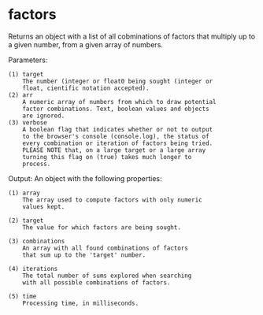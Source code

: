 # factors
Returns an object with a list of all cobminations of factors that multiply up to a given number, from a given array of numbers.

Parameters:

	(1) target
		The number (integer or float0 being sought (integer or
		float, cientific notation accepted).
	(2) arr
		A numeric array of numbers from which to draw potential
		factor combinations. Text, boolean values and objects
		are ignored.
	(3) verbose
		A boolean flag that indicates whether or not to output
		to the browser's console (console.log), the status of
		every combination or iteration of factors being tried.
		PLEASE NOTE that, on a large target or a large array
		turning this flag on (true) takes much longer to
		process.
		
		
Output:
An object with the following properties:

	(1) array
		The array used to compute factors with only numeric
		values kept.
       
	(2) target
		The value for which factors are being sought.
       
	(3) combinations
		An array with all found combinations of factors
		that sum up to the 'target' number.
       
	(4) iterations
		The total number of sums explored when searching
		with all possible combinations of factors.
       
	(5) time
		Processing time, in milliseconds.
